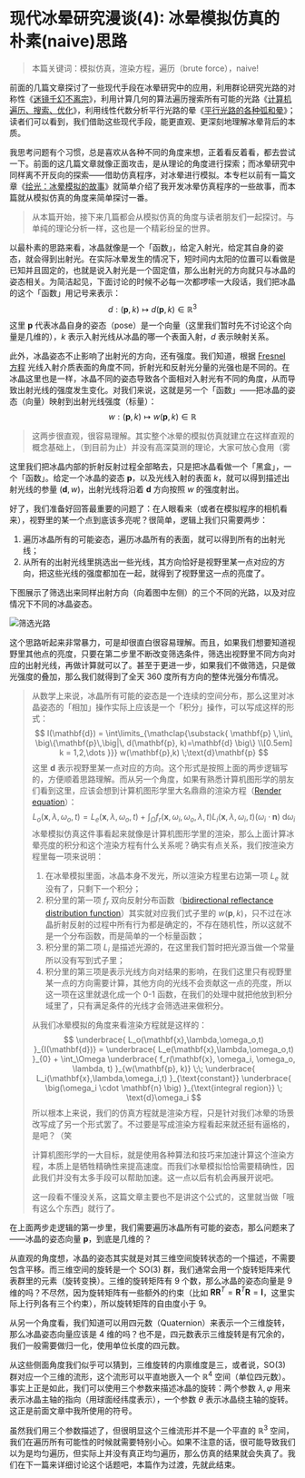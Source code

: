 # 现代冰晕研究漫谈(4): 冰晕模拟仿真的朴素(naive)思路

> 本篇关键词：模拟仿真，渲染方程，遍历（brute force），naive!

前面的几篇文章探讨了一些现代手段在冰晕研究中的应用，利用群论研究光路的对称性《[迷镜千幻不离宗](https://zhuanlan.zhihu.com/p/462717356)》，利用计算几何的算法遍历搜索所有可能的光路《[计算机遍历、搜索、优化](https://zhuanlan.zhihu.com/p/469793197)》，利用线性代数分析平行光路的晕《[平行光路的各种弧和晕](https://zhuanlan.zhihu.com/p/485848284)》；读者们可以看到，我们借助这些现代手段，能更直观、更深刻地理解冰晕背后的本质。

我思考问题有个习惯，总是喜欢从各种不同的角度来想，正着看反着看，都去尝试一下。前面的这几篇文章就像正面攻击，是从理论的角度进行探索；而冰晕研究中同样离不开反向的探索——借助仿真程序，对冰晕进行模拟。本专栏以前有一篇文章《[绘光：冰晕模拟的故事](https://zhuanlan.zhihu.com/p/38975467)》就简单介绍了我开发冰晕仿真程序的一些故事，而本篇就从模拟仿真的角度来简单探讨一番。

> 从本篇开始，接下来几篇都会从模拟仿真的角度与读者朋友们一起探讨。与单纯的理论分析一样，这也是一个精彩纷呈的世界。

以最朴素的思路来看，冰晶就像是一个「函数」，给定入射光，给定其自身的姿态，就会得到出射光。在实际冰晕发生的情况下，短时间内太阳的位置可以看做是已知并且固定的，也就是说入射光是一个固定值，那么出射光的方向就只与冰晶的姿态相关。为简洁起见，下面讨论的时候不必每一次都啰嗦一大段话，我们把冰晶的这个「函数」用记号来表示：
$$
d: (\mathbf{p}, k) \mapsto d(\mathbf{p},k) \in \mathbb{R}^3
$$
这里 $\mathbf{p}$ 代表冰晶自身的姿态（pose）是一个向量（这里我们暂时先不讨论这个向量是几维的），$k$ 表示入射光线从冰晶的哪一个表面入射，$d$ 表示映射关系。

此外，冰晶姿态不止影响了出射光的方向，还有强度。我们知道，根据 [Fresnel 方程](https://en.wikipedia.org/wiki/Fresnel_equations) 光线入射介质表面的角度不同，折射光和反射光分量的光强也是不同的。在冰晶这里也是一样，冰晶不同的姿态导致各个面相对入射光有不同的角度，从而导致出射光线的强度发生变化。对我们来说，这就是另一个「函数」——把冰晶的姿态（向量）映射到出射光线强度（标量）：
$$
w: (\mathbf{p}, k) \mapsto w(\mathbf{p}, k) \in \mathbb{R}
$$

> 这两步很直观，很容易理解。其实整个冰晕的模拟仿真就建立在这样直观的概念基础上，（到目前为止）并没有高深莫测的理论，大家可放心食用（雾

这里我们把冰晶内部的折射反射过程全部略去，只是把冰晶看做一个「黑盒」，一个「函数」。给定一个冰晶的姿态 $\mathbf{p}$，以及光线入射的表面 $k$，就可以得到描述出射光线的参量 $(\mathbf{d}, w)$，出射光线将沿着 $\mathbf{d}$ 方向按照 $w$ 的强度射出。

好了，我们准备好回答最重要的问题了：在人眼看来（或者在模拟程序的相机看来），视野里的某一个点到底该多亮呢？很简单，逻辑上我们只需要两步：

1. 遍历冰晶所有的可能姿态，遍历冰晶所有的表面，就可以得到所有的出射光线；
2. 从所有的出射光线里挑选出一些光线，其方向恰好是视野里某一点对应的方向，把这些光线的强度都加在一起，就得到了视野里这一点的亮度了。

下图展示了筛选出来同样出射方向（向着图中左侧）的三个不同的光路，以及对应情况下不同的冰晶姿态。

![筛选光路](img/ch4_raypath_all.png)

这个思路听起来非常暴力，可是却很直白很容易理解。而且，如果我们想要知道视野里其他点的亮度，只要在第二步里不断改变筛选条件，筛选出视野里不同方向对应的出射光线，再做计算就可以了。甚至于更进一步，如果我们不做筛选，只是做光强度的叠加，那么我们就得到了全天 360 度所有方向的整体光强分布情况。

> 从数学上来说，冰晶所有可能的姿态是一个连续的空间分布，那么这里对冰晶姿态的「相加」操作实际上应该是一个「积分」操作，可以写成这样的形式：
> $$
> I(\mathbf{d}) = 
> \int\limits_{\mathclap{\substack{
>   \mathbf{p} \,\in\, \big\{\mathbf{p}\,\big|\, d(\mathbf{p}, k)=\mathbf{d} \big\} \\[0.5em]
>   k = 1,2,\dots
> }}}
> w(\mathbf{p},k) \;\text{d}\mathbf{p}
> $$
> 这里 $\mathbf{d}$ 表示视野里某一点对应的方向。这个形式是按照上面的两步逻辑写的，方便顺着思路理解。而从另一个角度，如果有熟悉计算机图形学的朋友们看到这里，应该会想到计算机图形学里大名鼎鼎的渲染方程（[Render equation](https://en.wikipedia.org/wiki/Rendering_equation)）：
> $$
> L_o(\mathbf{x},\lambda,\omega_o,t) = L_e(\mathbf{x},\lambda,\omega_o,t) +
>   \int_\Omega f_r(\mathbf{x}, \omega_i, \omega_o, \lambda, t)
>   L_i(\mathbf{x},\lambda,\omega_i,t)
>   \big(\omega_i \cdot \mathbf{n} \big) \;
>   \text{d}\omega_i
> $$
> 冰晕模拟仿真这件事看起来就像是计算机图形学里的渲染，那么上面计算冰晕亮度的积分和这个渲染方程有什么关系呢？确实有点关系，我们按渲染方程里每一项来说明：
>
> 1. 在冰晕模拟里面，冰晶本身不发光，所以渲染方程里右边第一项 $L_e$ 就没有了，只剩下一个积分；
> 2. 积分里的第一项 $f_r$ 双向反射分布函数（[bidirectional reflectance distribution function](https://en.wikipedia.org/wiki/Bidirectional_reflectance_distribution_function)）其实就对应我们式子里的 $w(\mathbf{p}, k)$，只不过在冰晶折射反射的过程中所有行为都是确定的，不存在随机性，所以这就不是一个分布函数，而是简单的一个标量函数；
> 3. 积分里的第二项 $L_i$ 是描述光源的，在这里我们暂时把光源当做一个常量所以没有写到式子里；
> 4. 积分里的第三项是表示光线方向对结果的影响，在我们这里只有视野里某一点的方向需要计算，其他方向的光线不会贡献这一点的亮度，所以这一项在这里就退化成一个 0-1 函数，在我们的处理中就把他放到积分域里了，只有满足条件的光线才会筛选进来做积分。
>
> 从我们冰晕模拟的角度来看渲染方程就是这样的：
> $$
> \underbrace{ L_o(\mathbf{x},\lambda,\omega_o,t) }_{I(\mathbf{d})}  = 
> \underbrace{ L_e(\mathbf{x},\lambda,\omega_o,t) }_{0} +
>   \int_\Omega \underbrace{ f_r(\mathbf{x}, \omega_i, \omega_o, \lambda, t) }_{w(\mathbf{p}, k)} 
>   \;\; \underbrace{ L_i(\mathbf{x},\lambda,\omega_i,t) }_{\text{constant}}
>   \underbrace{ \big(\omega_i \cdot \mathbf{n} \big) }_{\text{integral region}} \;
>   \text{d}\omega_i
> $$
> 所以根本上来说，我们的仿真方程就是渲染方程，只是针对我们冰晕的场景改写成了另一个形式罢了。不过要是写成渲染方程看起来就还挺有逼格的，是吧？（笑
>
> 计算机图形学的一大目标，就是使用各种算法和技巧来加速计算这个渲染方程，本质上是牺牲精确性来提高速度。而我们冰晕模拟恰恰需要精确性，因此我们并没有太多手段可以帮助加速。这一点以后有机会再展开说吧。
>
> 这一段看不懂没关系，这篇文章主要也不是讲这个公式的，这里就当做「哦有这么个东西」就行了。

在上面两步走逻辑的第一步里，我们需要遍历冰晶所有可能的姿态，那么问题来了——冰晶的姿态向量 $\mathbf{p}$，到底是几维的？

从直观的角度想，冰晶的姿态其实就是对其三维空间旋转状态的一个描述，不需要包含平移。而三维空间的旋转是一个 $\mathrm{SO}(3)$ 群，我们通常会用一个旋转矩阵来代表群里的元素（旋转变换）。三维的旋转矩阵有 9 个数，那么冰晶的姿态向量是 9 维的吗？不尽然，因为旋转矩阵有一些额外的约束（比如 $\mathbf{RR}^T=\mathbf{R}^T\mathbf{R}=\mathbf{I}$，这里实际上行列各有三个约束），所以旋转矩阵的自由度小于 9。

从另一个角度看，我们知道可以用四元数（Quaternion）来表示一个三维旋转，那么冰晶姿态向量应该是 4 维的吗？也不是，四元数表示三维旋转是有冗余的，我们一般需要做归一化，使用单位长度的四元数。

从这些侧面角度我们似乎可以猜到，三维旋转的内禀维度是三，或者说，$\mathrm{SO}(3)$ 群对应一个三维的流形，这个流形可以平直地嵌入一个 $\mathbb{R}^4$ 空间（单位四元数）。事实上正是如此，我们可以使用三个参数来描述冰晶的旋转：两个参数 $\lambda, \varphi$ 用来表示冰晶主轴的指向（用球面经纬度表示），一个参数 $\theta$ 表示冰晶绕主轴的旋转。这正是前面文章中我所使用的符号。

虽然我们用三个参数描述了，但很明显这个三维流形并不是一个平直的 $\mathbb{R}^3$ 空间，我们在遍历所有可能性的时候就需要特别小心。如果不注意的话，很可能导致我们以为是均匀遍历，但实际上并没有真正均匀遍历，那么仿真的结果就会失真了。我们在下一篇来详细讨论这个话题吧，本篇作为过渡，先就此结束。